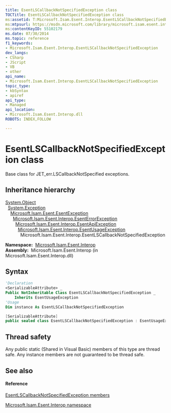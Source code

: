 ```yaml
---
title: EsentLSCallbackNotSpecifiedException class
TOCTitle: EsentLSCallbackNotSpecifiedException class
ms:assetid: T:Microsoft.Isam.Esent.Interop.EsentLSCallbackNotSpecifiedException
ms:mtpsurl: https://msdn.microsoft.com/library/microsoft.isam.esent.interop.esentlscallbacknotspecifiedexception(v=EXCHG.10)
ms:contentKeyID: 55102179
ms.date: 07/30/2014
ms.topic: reference
f1_keywords:
- Microsoft.Isam.Esent.Interop.EsentLSCallbackNotSpecifiedException
dev_langs:
- CSharp
- JScript
- VB
- other
api_name: 
- Microsoft.Isam.Esent.Interop.EsentLSCallbackNotSpecifiedException
topic_type: 
- kbSyntax
- apiref
api_type: 
- Managed
api_location: 
- Microsoft.Isam.Esent.Interop.dll
ROBOTS: INDEX,FOLLOW

---
```


# EsentLSCallbackNotSpecifiedException class

Base class for JET_err.LSCallbackNotSpecified exceptions.

## Inheritance hierarchy

[System.Object](/dotnet/api/system.object)  
  [System.Exception](/dotnet/api/system.exception)  
    [Microsoft.Isam.Esent.EsentException](./esentexception-class.md)  
      [Microsoft.Isam.Esent.Interop.EsentErrorException](./esenterrorexception-class.md)  
        [Microsoft.Isam.Esent.Interop.EsentApiException](./esentapiexception-class.md)  
          [Microsoft.Isam.Esent.Interop.EsentUsageException](./esentusageexception-class.md)  
            Microsoft.Isam.Esent.Interop.EsentLSCallbackNotSpecifiedException  

**Namespace:**  [Microsoft.Isam.Esent.Interop](./microsoft.isam.esent.interop-namespace.md)  
**Assembly:**  Microsoft.Isam.Esent.Interop (in Microsoft.Isam.Esent.Interop.dll)

## Syntax

``` vb
'Declaration
<SerializableAttribute> _
Public NotInheritable Class EsentLSCallbackNotSpecifiedException _
    Inherits EsentUsageException
'Usage
Dim instance As EsentLSCallbackNotSpecifiedException
```

``` csharp
[SerializableAttribute]
public sealed class EsentLSCallbackNotSpecifiedException : EsentUsageException
```

## Thread safety

Any public static (Shared in Visual Basic) members of this type are thread safe. Any instance members are not guaranteed to be thread safe.

## See also

#### Reference

[EsentLSCallbackNotSpecifiedException members](./esentlscallbacknotspecifiedexception-members.md)

[Microsoft.Isam.Esent.Interop namespace](./microsoft.isam.esent.interop-namespace.md)